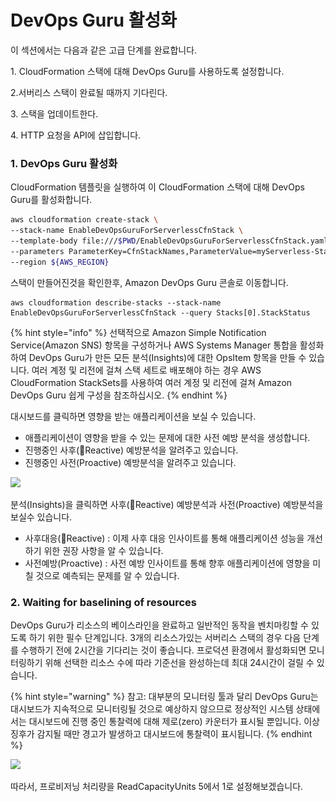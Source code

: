 # DevOps Guru 활성화

이 섹션에서는 다음과 같은 고급 단계를 완료합니다.&#x20;

1\. CloudFormation 스택에 대해 DevOps Guru를 사용하도록 설정합니다.&#x20;

2.서버리스 스택이 완료될 때까지 기다린다.&#x20;

3\. 스택을 업데이트한다.&#x20;

4\. HTTP 요청을 API에 삽입합니다.

### 1. DevOps Guru 활성화

CloudFormation 템플릿을 실행하여 이 CloudFormation 스택에 대해 DevOps Guru를 활성화합니다.

```bash
aws cloudformation create-stack \
--stack-name EnableDevOpsGuruForServerlessCfnStack \
--template-body file:///$PWD/EnableDevOpsGuruForServerlessCfnStack.yaml \
--parameters ParameterKey=CfnStackNames,ParameterValue=myServerless-Stack \
--region ${AWS_REGION}
```

스택이 만들어진것을 확인한후, Amazon DevOps Guru 콘솔로 이동합니다.&#x20;

```
aws cloudformation describe-stacks --stack-name EnableDevOpsGuruForServerlessCfnStack --query Stacks[0].StackStatus
```

{% hint style="info" %}
선택적으로 Amazon Simple Notification Service(Amazon SNS) 항목을 구성하거나 AWS Systems Manager 통합을 활성화하여 DevOps Guru가 만든 모든 분석(Insights)에 대한 OpsItem 항목을 만들 수 있습니다. 여러 계정 및 리전에 걸쳐 스택 세트로 배포해야 하는 경우 AWS CloudFormation StackSets를 사용하여 여러 계정 및 리전에 걸쳐 Amazon DevOps Guru 쉽게 구성을 참조하십시오.
{% endhint %}

대시보드를 클릭하면 영향을 받는 애플리케이션을 보실 수 있습니다.&#x20;

* 애플리케이션이 영향을 받을 수 있는 문제에 대한 사전 예방 분석을 생성합니다.
* 진행중인 사후(Reactive) 예방분석을 알려주고 있습니다.&#x20;
* 진행중인 사전(Proactive) 예방분석을 알려주고 있습니다.&#x20;

![](<../.gitbook/assets/스크린샷 2022-07-03 오전 9.51.38.png>)

분석(Insights)을 클릭하면 사후(Reactive) 예방분석과 사전(Proactive) 예방분석을 보실수 있습니다.&#x20;

* 사후대응(Reactive) : 이제 사후 대응 인사이트를 통해 애플리케이션 성능을 개선하기 위한 권장 사항을 알 수 있습니다.
* 사전예방(Proactive) : 사전 예방 인사이트를 통해 향후 애플리케이션에 영향을 미칠 것으로 예측되는 문제를 알 수 있습니다.

### 2. Waiting for baselining of resources

DevOps Guru가 리소스의 베이스라인을 완료하고 일반적인 동작을 벤치마킹할 수 있도록 하기 위한 필수 단계입니다. 3개의 리소스가있는 서버리스 스택의 경우 다음 단계를 수행하기 전에 2시간을 기다리는 것이 좋습니다. 프로덕션 환경에서 활성화되면 모니터링하기 위해 선택한 리소스 수에 따라 기준선을 완성하는데 최대 24시간이 걸릴 수 있습니다.

{% hint style="warning" %}
참고: 대부분의 모니터링 툴과 달리 DevOps Guru는 대시보드가 지속적으로 모니터링될 것으로 예상하지 않으므로 정상적인 시스템 상태에서는 대시보드에 진행 중인 통찰력에 대해 제로(zero) 카운터가 표시될 뿐입니다. 이상 징후가 감지될 때만 경고가 발생하고 대시보드에 통찰력이 표시됩니다.
{% endhint %}

![](<../.gitbook/assets/스크린샷 2022-08-08 오전 1.02.09.png>)

따라서, 프로비저닝 처리량을 ReadCapacityUnits 5에서 1로 설정해보겠습니다.

